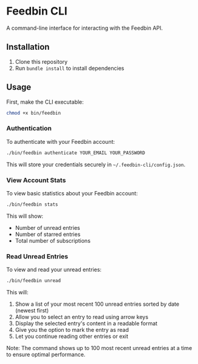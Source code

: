 # Feedbin CLI

A command-line interface for interacting with the Feedbin API.

## Installation

1. Clone this repository
2. Run `bundle install` to install dependencies

## Usage

First, make the CLI executable:

```bash
chmod +x bin/feedbin
```

### Authentication

To authenticate with your Feedbin account:

```bash
./bin/feedbin authenticate YOUR_EMAIL YOUR_PASSWORD
```

This will store your credentials securely in `~/.feedbin-cli/config.json`.

### View Account Stats

To view basic statistics about your Feedbin account:

```bash
./bin/feedbin stats
```

This will show:
- Number of unread entries
- Number of starred entries
- Total number of subscriptions

### Read Unread Entries

To view and read your unread entries:

```bash
./bin/feedbin unread
```

This will:
1. Show a list of your most recent 100 unread entries sorted by date (newest first)
2. Allow you to select an entry to read using arrow keys
3. Display the selected entry's content in a readable format
4. Give you the option to mark the entry as read
5. Let you continue reading other entries or exit

Note: The command shows up to 100 most recent unread entries at a time to ensure optimal performance.

